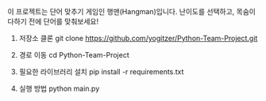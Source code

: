 이 프로젝트는 단어 맞추기 게임인 행맨(Hangman)입니다. 난이도를 선택하고, 목숨이 다하기 전에 단어를 맞춰보세요!

1. 저장소 클론
git clone https://github.com/yogitzer/Python-Team-Project.git

2. 경로 이동
cd Python-Team-Project

3. 필요한 라이브러리 설치
pip install -r requirements.txt

4. 실행 방법
python main.py
